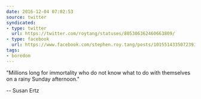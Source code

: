 ```yaml
---
date: 2016-12-04 07:02:53
source: twitter
syndicated:
- type: twitter
  url: https://twitter.com/roytang/statuses/805306362460663809/
- type: facebook
  url: https://www.facebook.com/stephen.roy.tang/posts/10155143350723912
tags:
- boredom
---
```


"Millions long for immortality who do not know what to do with themselves on a rainy Sunday afternoon."  

-- Susan Ertz
